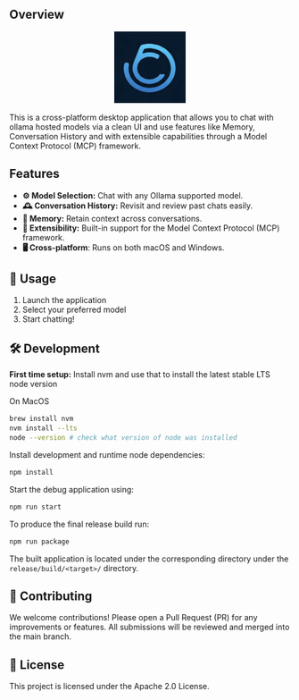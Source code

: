 ## Overview

<div align="center">
  <img src="https://github.com/platinum-hill/cobolt/blob/main/assets/icon.png" width="128" height="128" alt="Cobolt Logo">
</div>

This is a cross-platform desktop application that allows you to chat with ollama hosted models via a clean UI and use features like Memory, Conversation History and with extensible capabilities through a Model Context Protocol (MCP) framework.

## Features

- **⚙️ Model Selection:** Chat with any Ollama supported model.
- **🕰️ Conversation History:** Revisit and review past chats easily.
- **🧠 Memory:** Retain context across conversations.
- **🔌 Extensibility:** Built-in support for the Model Context Protocol (MCP) framework.
- **🖥️ Cross-platform**: Runs on both macOS and Windows.

## 🚀 Usage

1. Launch the application
2. Select your preferred model
3. Start chatting!

## 🛠 Development

**First time setup:** Install nvm and use that to install the latest stable LTS node version

On MacOS
```bash
brew install nvm
nvm install --lts
node --version # check what version of node was installed
```

Install development and runtime node dependencies:
```bash
npm install
```

Start the debug application using:
```bash
npm run start
```

To produce the final release build run:
```bash
npm run package
```

The built application is located under the corresponding directory under the `release/build/<target>/` directory.

## 🤝 Contributing

We welcome contributions!
Please open a Pull Request (PR) for any improvements or features. All submissions will be reviewed and merged into the main branch.

## 📄 License

This project is licensed under the Apache 2.0 License.
